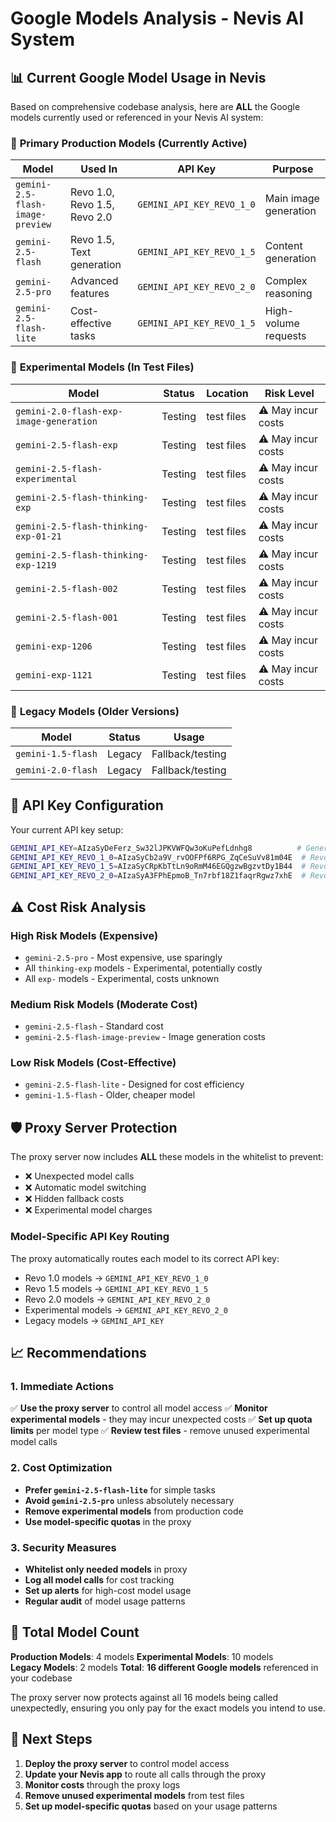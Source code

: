 # Google Models Analysis - Nevis AI System

## 📊 **Current Google Model Usage in Nevis**

Based on comprehensive codebase analysis, here are **ALL** the Google models currently used or referenced in your Nevis AI system:

### 🎯 **Primary Production Models (Currently Active)**

| Model | Used In | API Key | Purpose |
|-------|---------|---------|---------|
| `gemini-2.5-flash-image-preview` | Revo 1.0, Revo 1.5, Revo 2.0 | `GEMINI_API_KEY_REVO_1_0` | Main image generation |
| `gemini-2.5-flash` | Revo 1.5, Text generation | `GEMINI_API_KEY_REVO_1_5` | Content generation |
| `gemini-2.5-pro` | Advanced features | `GEMINI_API_KEY_REVO_2_0` | Complex reasoning |
| `gemini-2.5-flash-lite` | Cost-effective tasks | `GEMINI_API_KEY_REVO_1_5` | High-volume requests |

### 🧪 **Experimental Models (In Test Files)**

| Model | Status | Location | Risk Level |
|-------|--------|----------|------------|
| `gemini-2.0-flash-exp-image-generation` | Testing | test files | ⚠️ May incur costs |
| `gemini-2.5-flash-exp` | Testing | test files | ⚠️ May incur costs |
| `gemini-2.5-flash-experimental` | Testing | test files | ⚠️ May incur costs |
| `gemini-2.5-flash-thinking-exp` | Testing | test files | ⚠️ May incur costs |
| `gemini-2.5-flash-thinking-exp-01-21` | Testing | test files | ⚠️ May incur costs |
| `gemini-2.5-flash-thinking-exp-1219` | Testing | test files | ⚠️ May incur costs |
| `gemini-2.5-flash-002` | Testing | test files | ⚠️ May incur costs |
| `gemini-2.5-flash-001` | Testing | test files | ⚠️ May incur costs |
| `gemini-exp-1206` | Testing | test files | ⚠️ May incur costs |
| `gemini-exp-1121` | Testing | test files | ⚠️ May incur costs |

### 🔄 **Legacy Models (Older Versions)**

| Model | Status | Usage |
|-------|--------|-------|
| `gemini-1.5-flash` | Legacy | Fallback/testing |
| `gemini-2.0-flash` | Legacy | Fallback/testing |

## 🔑 **API Key Configuration**

Your current API key setup:
```bash
GEMINI_API_KEY=AIzaSyDeFerz_Sw32lJPKVWFQw3oKuPefLdnhg8          # General key
GEMINI_API_KEY_REVO_1_0=AIzaSyCb2a9V_rvOOFPf6RPG_ZqCeSuVv81m04E  # Revo 1.0
GEMINI_API_KEY_REVO_1_5=AIzaSyCRpKbTtLn9oRmM46EGQgzwBgzvtDy1B44  # Revo 1.5  
GEMINI_API_KEY_REVO_2_0=AIzaSyA3FPhEpmoB_Tn7rbf18Z1faqrRgwz7xhE  # Revo 2.0
```

## ⚠️ **Cost Risk Analysis**

### **High Risk Models (Expensive)**
- `gemini-2.5-pro` - Most expensive, use sparingly
- All `thinking-exp` models - Experimental, potentially costly
- All `exp-` models - Experimental, costs unknown

### **Medium Risk Models (Moderate Cost)**
- `gemini-2.5-flash` - Standard cost
- `gemini-2.5-flash-image-preview` - Image generation costs

### **Low Risk Models (Cost-Effective)**
- `gemini-2.5-flash-lite` - Designed for cost efficiency
- `gemini-1.5-flash` - Older, cheaper model

## 🛡️ **Proxy Server Protection**

The proxy server now includes **ALL** these models in the whitelist to prevent:
- ❌ Unexpected model calls
- ❌ Automatic model switching
- ❌ Hidden fallback costs
- ❌ Experimental model charges

### **Model-Specific API Key Routing**
The proxy automatically routes each model to its correct API key:
- Revo 1.0 models → `GEMINI_API_KEY_REVO_1_0`
- Revo 1.5 models → `GEMINI_API_KEY_REVO_1_5`
- Revo 2.0 models → `GEMINI_API_KEY_REVO_2_0`
- Experimental models → `GEMINI_API_KEY_REVO_2_0`
- Legacy models → `GEMINI_API_KEY`

## 📈 **Recommendations**

### **1. Immediate Actions**
✅ **Use the proxy server** to control all model access
✅ **Monitor experimental models** - they may incur unexpected costs
✅ **Set up quota limits** per model type
✅ **Review test files** - remove unused experimental model calls

### **2. Cost Optimization**
- **Prefer `gemini-2.5-flash-lite`** for simple tasks
- **Avoid `gemini-2.5-pro`** unless absolutely necessary
- **Remove experimental models** from production code
- **Use model-specific quotas** in the proxy

### **3. Security Measures**
- **Whitelist only needed models** in proxy
- **Log all model calls** for cost tracking
- **Set up alerts** for high-cost model usage
- **Regular audit** of model usage patterns

## 🎯 **Total Model Count**

**Production Models**: 4 models
**Experimental Models**: 10 models  
**Legacy Models**: 2 models
**Total**: **16 different Google models** referenced in your codebase

The proxy server now protects against all 16 models being called unexpectedly, ensuring you only pay for the exact models you intend to use.

## 🚀 **Next Steps**

1. **Deploy the proxy server** to control model access
2. **Update your Nevis app** to route all calls through the proxy
3. **Monitor costs** through the proxy logs
4. **Remove unused experimental models** from test files
5. **Set up model-specific quotas** based on your usage patterns
